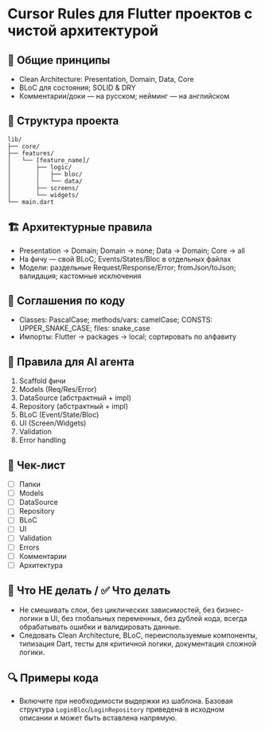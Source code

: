 # Cursor Rules для Flutter проектов с чистой архитектурой

## 🎯 Общие принципы
- Clean Architecture: Presentation, Domain, Data, Core
- BLoC для состояния; SOLID & DRY
- Комментарии/доки — на русском; нейминг — на английском

## 📁 Структура проекта
```
lib/
├── core/
├── features/
│   └── [feature_name]/
│       ├── logic/
│       │   ├── bloc/
│       │   └── data/
│       ├── screens/
│       └── widgets/
└── main.dart
```

## 🏗️ Архитектурные правила
- Presentation → Domain; Domain → none; Data → Domain; Core → all
- На фичу — свой BLoC; Events/States/Bloc в отдельных файлах
- Модели: раздельные Request/Response/Error; fromJson/toJson; валидация; кастомные исключения

## 📝 Соглашения по коду
- Classes: PascalCase; methods/vars: camelCase; CONSTS: UPPER_SNAKE_CASE; files: snake_case
- Импорты: Flutter → packages → local; сортировать по алфавиту

## 🔧 Правила для AI агента
1. Scaffold фичи
2. Models (Req/Res/Error)
3. DataSource (абстрактный + impl)
4. Repository (абстрактный + impl)
5. BLoC (Event/State/Bloc)
6. UI (Screen/Widgets)
7. Validation
8. Error handling

## 🧪 Чек-лист
- [ ] Папки
- [ ] Models
- [ ] DataSource
- [ ] Repository
- [ ] BLoC
- [ ] UI
- [ ] Validation
- [ ] Errors
- [ ] Комментарии
- [ ] Архитектура

## 🚫 Что НЕ делать / ✅ Что делать
- Не смешивать слои, без циклических зависимостей, без бизнес-логики в UI, без глобальных переменных, без дублей кода, всегда обрабатывать ошибки и валидировать данные.
- Следовать Clean Architecture, BLoC, переиспользуемые компоненты, типизация Dart, тесты для критичной логики, документация сложной логики.

## 🔍 Примеры кода
- Включите при необходимости выдержки из шаблона. Базовая структура `LoginBloc`/`LoginRepository` приведена в исходном описании и может быть вставлена напрямую.
